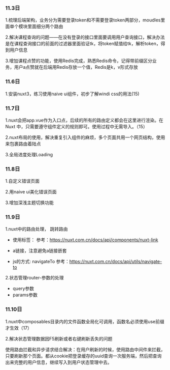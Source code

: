 ### 11.3日

1.梳理后端架构，业务分为需要登录token和不需要登录token两部分，moudles里面单个模块里面细分两个路由

2.解决课程查询的问题——在没有登录的接口里面要调用用户查询接口，解决办法是在课程查询接口的前面的过滤器里面验证tk，将token赋值给tk，解析token，得到用户信息

3.增加课程点赞的功能，使用Redis完成，熟悉Redis命令，记得带前缀区分业务，用户a点赞就在后端用Redis存放一个值，Redis是k，v形式存放

### 11.6日
1.安装nuxt3，练习使用naive ui组件，初步了解windi css的用法(15)

### 11.7日

1.nuxt会把app.vue作为入口点，后续的所有的路由定义都会在这里进行渲染。在 Nuxt 中，只需要遵守组件定义的规则即可。使用过程中无需导入。（15）

2.nuxt布局的使用，解决重复引入组件的麻烦，多个页面共用一个网页结构，使用 <NuxtLayout>来包裹路由着陆点 <NuxtPage/>

3.全局进度处理Loading

### 11.8日

1.自定义错误页面

2.用naive ui美化错误页面

3.增加深浅主题切换功能

### 11.9日

1.nuxt中的路由处理， 跳转路由

- 使用标签：<NuxtLink>  参考：https://nuxt.com.cn/docs/api/components/nuxt-link

- a链接，注意避免a链接嵌套

- js的方式:  navigateTo   参考：https://nuxt.com.cn/docs/api/utils/navigate-to

  

2.状态管理router-参数的处理 

- query参数
- params参数

### 11.10日

1.nuxt中composables目录内的文件函数全局化可调用，函数名必须使用use前缀才生效（17）

2.解决状态管理数据因F5刷新或者右键刷新丢失的问题

使用路由拦截和异步请求结合解决：在用户刷新的时候，使用路由中间件来拦截，只要刷新那个页面。都从cookie把登录缓存的uuid查询一次服务端，然后把查询出来完整的用户信息，继续写入到用户状态管理中去。

